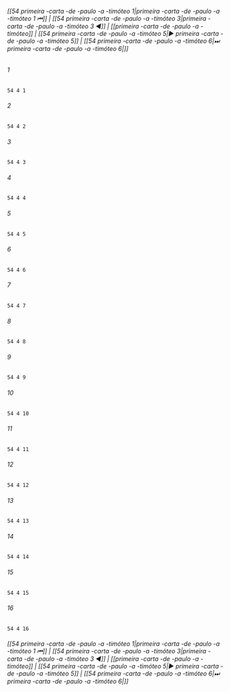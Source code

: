 
###### [[54 primeira -carta -de -paulo -a -timóteo 1|primeira -carta -de -paulo -a -timóteo 1 ⏮]] | [[54 primeira -carta -de -paulo -a -timóteo 3|primeira -carta -de -paulo -a -timóteo 3 ◀]] | [[primeira -carta -de -paulo -a -timóteo]] | [[54 primeira -carta -de -paulo -a -timóteo 5|▶ primeira -carta -de -paulo -a -timóteo 5]] | [[54 primeira -carta -de -paulo -a -timóteo 6|⏭ primeira -carta -de -paulo -a -timóteo 6|]]

###### 1
``` verse
54 4 1 
```
###### 2
``` verse
54 4 2 
```
###### 3
``` verse
54 4 3 
```
###### 4
``` verse
54 4 4 
```
###### 5
``` verse
54 4 5 
```
###### 6
``` verse
54 4 6 
```
###### 7
``` verse
54 4 7 
```
###### 8
``` verse
54 4 8 
```
###### 9
``` verse
54 4 9 
```
###### 10
``` verse
54 4 10 
```
###### 11
``` verse
54 4 11 
```
###### 12
``` verse
54 4 12 
```
###### 13
``` verse
54 4 13 
```
###### 14
``` verse
54 4 14 
```
###### 15
``` verse
54 4 15 
```
###### 16
``` verse
54 4 16 
```

###### [[54 primeira -carta -de -paulo -a -timóteo 1|primeira -carta -de -paulo -a -timóteo 1 ⏮]] | [[54 primeira -carta -de -paulo -a -timóteo 3|primeira -carta -de -paulo -a -timóteo 3 ◀]] | [[primeira -carta -de -paulo -a -timóteo]] | [[54 primeira -carta -de -paulo -a -timóteo 5|▶ primeira -carta -de -paulo -a -timóteo 5]] | [[54 primeira -carta -de -paulo -a -timóteo 6|⏭ primeira -carta -de -paulo -a -timóteo 6|]]

